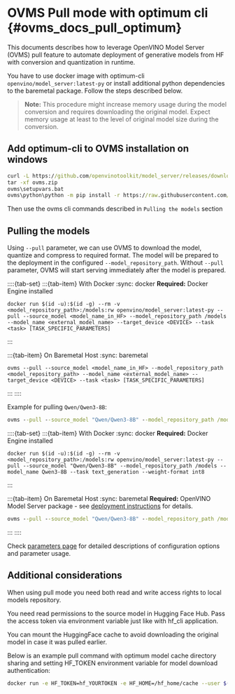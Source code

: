 # OVMS Pull mode with optimum cli {#ovms_docs_pull_optimum}

This documents describes how to leverage OpenVINO Model Server (OVMS) pull feature to automate deployment of generative models from HF with conversion and quantization in runtime.

You have to use docker image with optimum-cli `openvino/model_server:latest-py` or install additional python dependencies to the baremetal package. Follow the steps described below.

> **Note:** This procedure might increase memory usage during the model conversion and requires downloading the original model. Expect memory usage at least to the level of original model size during the conversion.

## Add optimum-cli to OVMS installation on windows

```bat
curl -L https://github.com/openvinotoolkit/model_server/releases/download/v2025.3/ovms_windows_python_on.zip -o ovms.zip
tar -xf ovms.zip
ovms\setupvars.bat
ovms\python\python -m pip install -r https://raw.githubusercontent.com/openvinotoolkit/model_server/refs/heads/main/demos/common/export_models/requirements.txt
```
Then use the ovms cli commands described in `Pulling the models` section

## Pulling the models

Using `--pull` parameter, we can use OVMS to download the model, quantize and compress to required format. The model will be prepared to the deployment in the configured `--model_repository_path`. Without `--pull` parameter, OVMS will start serving immediately after the model is prepared.

::::{tab-set}
:::{tab-item} With Docker
:sync: docker
**Required:** Docker Engine installed

```text
docker run $(id -u):$(id -g) --rm -v <model_repository_path>:/models:rw openvino/model_server:latest-py --pull --source_model <model_name_in_HF> --model_repository_path /models --model_name <external_model_name> --target_device <DEVICE> --task <task> [TASK_SPECIFIC_PARAMETERS]
```
:::

:::{tab-item} On Baremetal Host
:sync: baremetal
```text
ovms --pull --source_model <model_name_in_HF> --model_repository_path <model_repository_path> --model_name <external_model_name> --target_device <DEVICE> --task <task> [TASK_SPECIFIC_PARAMETERS]
```
:::
::::

Example for pulling `Qwen/Qwen3-8B`:

```bat
ovms --pull --source_model "Qwen/Qwen3-8B" --model_repository_path /models --model_name Qwen3-8B --target_device CPU --task text_generation --weight-format int8 
```
::::{tab-set}
:::{tab-item} With Docker
:sync: docker
**Required:** Docker Engine installed

```text
docker run $(id -u):$(id -g) --rm -v <model_repository_path>:/models:rw openvino/model_server:latest-py --pull --source_model "Qwen/Qwen3-8B" --model_repository_path /models --model_name Qwen3-8B --task text_generation --weight-format int8
```
:::

:::{tab-item} On Baremetal Host
:sync: baremetal
**Required:** OpenVINO Model Server package - see [deployment instructions](./deploying_server_baremetal.md) for details.

```bat
ovms --pull --source_model "Qwen/Qwen3-8B" --model_repository_path /models --model_name Qwen3-8B --task text_generation --weight-format int8
```
:::
::::


Check [parameters page](./parameters.md) for detailed descriptions of configuration options and parameter usage.


## Additional considerations

When using pull mode you need both read and write access rights to local models repository.

You need read permissions to the source model in Hugging Face Hub. Pass the access token via environment variable just like with hf_cli application.

You can mount the HuggingFace cache to avoid downloading the original model in case it was pulled earlier.

Below is an example pull command with optimum model cache directory sharing and setting HF_TOKEN environment variable for model download authentication:

```bash
docker run -e HF_TOKEN=hf_YOURTOKEN -e HF_HOME=/hf_home/cache --user $(id -u):$(id -g) --group-add=$(id -g) -v /opt/home/user/.cache/huggingface/:/hf_home/cache -v $(pwd)/models:/models:rw openvino/model_server:latest-py --pull --model_repository_path /models --source_model meta-llama/Meta-Llama-3-8B-Instruct
```

